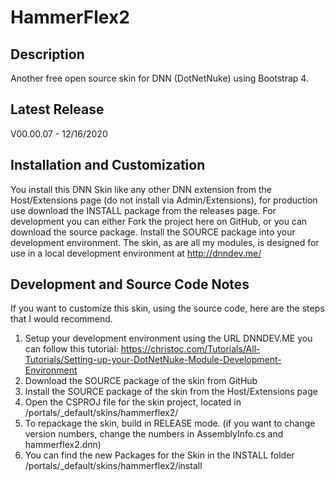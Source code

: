 HammerFlex2
==========

Description
-----------
Another free open source skin for DNN (DotNetNuke) using Bootstrap 4.

Latest Release
--------------
V00.00.07 - 12/16/2020

Installation and Customization
------------------------------
You install this DNN Skin like any other DNN extension from the Host/Extensions page (do not install via Admin/Extensions), for production use download the INSTALL package from the releases page. For development you can either Fork the project here on GitHub, or you can download the source package. Install the SOURCE package into your development environment. The skin, as are all my modules, is designed for use in a local development environment at http://dnndev.me/ 

Development and Source Code Notes
---------------------------------
If you want to customize this skin, using the source code, here are the steps that I would recommend. 

1. Setup your development environment using the URL DNNDEV.ME you can follow this tutorial: https://christoc.com/Tutorials/All-Tutorials/Setting-up-your-DotNetNuke-Module-Development-Environment
2. Download the SOURCE package of the skin from GitHub
3. Install the SOURCE package of the skin from the Host/Extensions page
4. Open the CSPROJ file for the skin project, located in /portals/_default/skins/hammerflex2/
5. To repackage the skin, build in RELEASE mode. (if you want to change version numbers, change the numbers in AssemblyInfo.cs and hammerflex2.dnn)
6. You can find the new Packages for the Skin in the INSTALL folder /portals/_default/skins/hammerflex2/install
